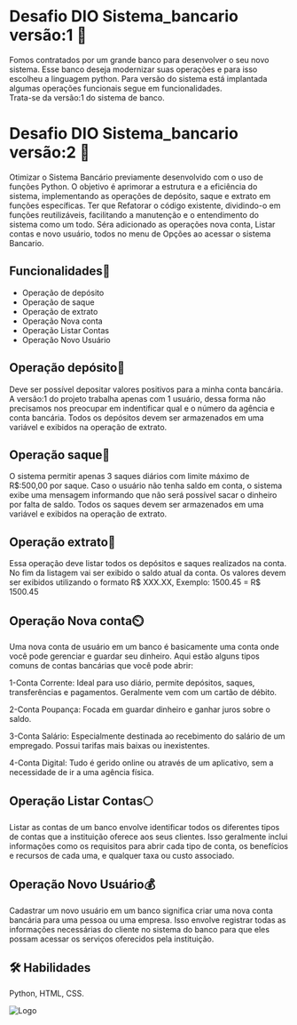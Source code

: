 # Desafio DIO Sistema_bancario versão:1 🏦
Fomos contratados por um grande banco para desenvolver o seu novo sistema.
Esse banco deseja modernizar suas operações e para isso escolheu a linguagem python.
Para versão do sistema está implantada algumas operações funcionais segue em 
funcionalidades.   
Trata-se da versão:1 do sistema de banco.

# Desafio DIO Sistema_bancario versão:2 🏦
Otimizar o Sistema Bancário previamente desenvolvido com o uso de funções Python. 
O objetivo é aprimorar a estrutura e a eficiência do sistema, implementando as operações de depósito, saque e extrato em funções específicas. Ter que Refatorar o código existente, dividindo-o em funções reutilizáveis, facilitando a manutenção e o entendimento do sistema como um todo. Séra adicionado as operações nova conta, Listar contas e novo usuário, todos no menu de Opções ao acessar o sistema Bancario.

## Funcionalidades🧭
- Operação de depósito
- Operação de saque
- Operação de extrato
- Operação Nova conta
- Operação Listar Contas
- Operação Novo Usuário

## Operação depósito🥇

Deve ser possível depositar valores positivos para a minha conta bancária.
A versão:1 do projeto trabalha apenas com 1 usuário, dessa forma não precisamos nos preocupar em indentificar qual e o número da agência e conta bancária.
Todos os depósitos devem ser armazenados em uma variável e exibidos na operação de extrato.

## Operação saque🥈

O sistema permitir apenas 3 saques diários com limite  máximo de R$:500,00 por saque. Caso o usuário não tenha  saldo em conta, o sistema exibe uma mensagem informando
que não será possível sacar o dinheiro por falta  de saldo. Todos os saques  devem ser armazenados em uma variável e exibidos na operação de extrato.

## Operação extrato🥉

Essa operação deve listar todos os depósitos e saques realizados na conta. No fim da listagem vai ser exibido o saldo atual da conta.
Os valores devem ser exibidos utilizando o formato R$ XXX.XX,
Exemplo:
1500.45 = R$ 1500.45

## Operação Nova conta⏲️

Uma nova conta de usuário em um banco é basicamente uma conta onde você pode gerenciar e guardar seu dinheiro. 
Aqui estão alguns tipos comuns de contas bancárias que você pode abrir:

1-Conta Corrente: Ideal para uso diário, permite depósitos, saques, transferências e pagamentos. Geralmente vem com um cartão de débito.

2-Conta Poupança: Focada em guardar dinheiro e ganhar juros sobre o saldo.

3-Conta Salário: Especialmente destinada ao recebimento do salário de um empregado. Possui tarifas mais baixas ou inexistentes.

4-Conta Digital: Tudo é gerido online ou através de um aplicativo, sem a necessidade de ir a uma agência física.

## Operação Listar Contas🌕

Listar as contas de um banco envolve identificar todos os diferentes tipos de contas que a instituição oferece aos seus clientes. Isso geralmente inclui informações como os requisitos para abrir cada tipo de conta, os benefícios e recursos de cada uma, e qualquer taxa ou custo associado.

## Operação Novo Usuário💰
Cadastrar um novo usuário em um banco significa criar uma nova conta bancária para uma pessoa ou uma empresa. Isso envolve registrar todas as informações necessárias do cliente no sistema do banco para que eles possam acessar os serviços oferecidos pela instituição.

## 🛠 Habilidades
Python, HTML, CSS.

![Logo](https://www.alura.com.br/artigos/assets/python-origem/gif-1.gif)




